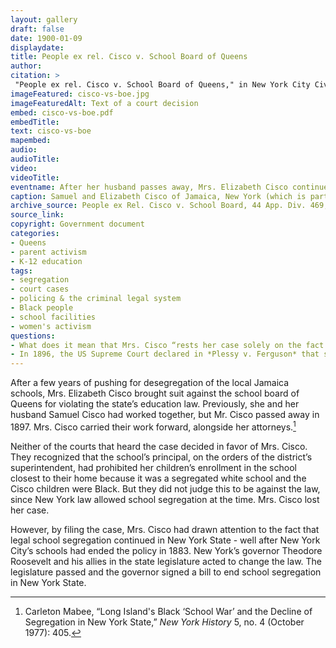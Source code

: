 ```yaml
---
layout: gallery
draft: false
date: 1900-01-09
displaydate: 
title: People ex rel. Cisco v. School Board of Queens
author: 
citation: >
 "People ex rel. Cisco v. School Board of Queens," in New York City Civil Rights History Project, Accessed: [Month Day, Year], https://nyccivilrightshistory.org/site-preview/topics/black-latina-women/cisco-resisting-segregation/cisco-vs-boe."
imageFeatured: cisco-vs-boe.jpg
imageFeaturedAlt: Text of a court decision
embed: cisco-vs-boe.pdf
embedTitle: 
text: cisco-vs-boe
mapembed: 
audio: 
audioTitle: 
video: 
videoTitle: 
eventname: After her husband passes away, Mrs. Elizabeth Cisco continues the fight against segregation in the courts.   
caption: Samuel and Elizabeth Cisco of Jamaica, New York (which is part of Queens in New York City today) had been challenging school segregation for years. After Mr. Cisco passed away in 1897, Mrs. Cisco continued her struggle with a suit against the school board of Queens. The above document is a selection from the judge’s decision in the case.
archive_source: People ex Rel. Cisco v. School Board, 44 App. Div. 469, 61 N.Y.S. 330 (N.Y. App. Div. 1899)
source_link: 
copyright: Government document
categories: 
- Queens
- parent activism
- K-12 education 
tags: 
- segregation 
- court cases 
- policing & the criminal legal system 
- Black people 
- school facilities
- women's activism
questions:
- What does it mean that Mrs. Cisco “rests her case solely on the fact that her children were refused admission to the common school on account of their color”? Is Mrs. Cisco arguing that the segregated schools for Black children are inferior, or that she opposes the rejection of her children because they are Black?
- In 1896, the US Supreme Court declared in *Plessy v. Ferguson* that segregation was legal, as long as each group received equal services. This idea of “separate but equal” appears (in different words) in the Cisco case. What do you think Mrs. Cisco thought of the *Plessy* ruling?
--- 
```


After a few years of pushing for desegregation of the local Jamaica schools, Mrs. Elizabeth Cisco brought suit against the school board of Queens for violating the state’s education law. Previously, she and her husband Samuel Cisco had worked together, but Mr. Cisco passed away in 1897. Mrs. Cisco carried their work forward, alongside her attorneys.[^1]

Neither of the courts that heard the case decided in favor of Mrs. Cisco. They recognized that the school’s principal, on the orders of the district’s superintendent, had prohibited her children’s enrollment in the school closest to their home because it was a segregated white school and the Cisco children were Black. But they did not judge this to be against the law, since New York law allowed school segregation at the time. Mrs. Cisco lost her case.

However, by filing the case, Mrs. Cisco had drawn attention to the fact that legal school segregation continued  in New York State - well after New York City’s schools had ended the policy in 1883. New York’s governor Theodore Roosevelt and his allies in the state legislature acted to change the law. The legislature passed and the governor signed a bill to end school segregation in New York State.

[^1]: Carleton Mabee, “Long Island's Black ‘School War’ and the Decline of Segregation in New York State,” *New York History* 5, no. 4 (October 1977): 405.
